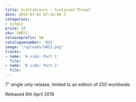 ```yaml
---
title: Scottibrains – Sustained Threat
date: 2019-07-02 07:34:00 Z
categories:
- single
price: 10
sku: SW023
releaseprefix: SW
cataloguenumber: '023'
image: "/uploads/SW23.png"
tracks:
- name: 'A side: Part 1'
  file: 
- name: 'B side: Part 2'
  file: 
---
```


7″ single only release, limited to an edition of 250 worldwide.

Released 6th April 2018